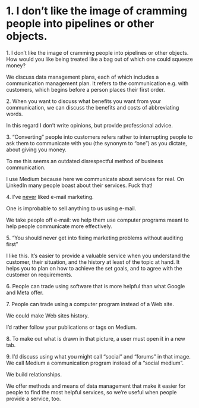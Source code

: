 # 1. I don’t like the image of cramming people into pipelines or other objects.

1\. I don’t like the image of cramming people into pipelines or other objects. How would you like being treated like a bag out of which one could squeeze money?

We discuss data management plans, each of which includes a communication management plan. It refers to the communication e.g. with customers, which begins before a person places their first order.

2\. When you want to discuss what benefits you want from your communication, we can discuss the benefits and costs of abbreviating words.

In this regard I don’t write opinions, but provide professional advice.

3\. “Converting” people into customers refers rather to interrupting people to ask them to communicate with you (the synonym to “one”) as you dictate, about giving you money.

To me this seems an outdated disrespectful method of business communication.

I use Medium because here we communicate about services for real. On LinkedIn many people boast about their services. Fuck that!

4\. I’ve [never](https://julianlog.blogspot.com/2013/06/communicate-with-customers.html) liked e-mail marketing.

One is improbable to sell anything to us using e-mail.

We take people off e-mail: we help them use computer programs meant to help people communicate more effectively.

5\. “You should never get into fixing marketing problems without auditing first”

I like this. It’s easier to provide a valuable service when you understand the customer, their situation, and the history at least of the topic at hand. It helps you to plan on how to achieve the set goals, and to agree with the customer on requirements.

6\. People can trade using software that is more helpful than what Google and Meta offer.

7\. People can trade using a computer program instead of a Web site.

We could make Web sites history.

I’d rather follow your publications or tags on Medium.

8\. To make out what is drawn in that picture, a user must open it in a new tab.

9\. I’d discuss using what you might call “social” and “forums” in that image. We call Medium a communication program instead of a “social medium”.

We build relationships.

We offer methods and means of data management that make it easier for people to find the most helpful services, so we’re useful when people provide a service, too.